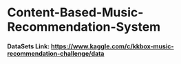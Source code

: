 # Content-Based-Music-Recommendation-System

#### DataSets Link: https://www.kaggle.com/c/kkbox-music-recommendation-challenge/data
